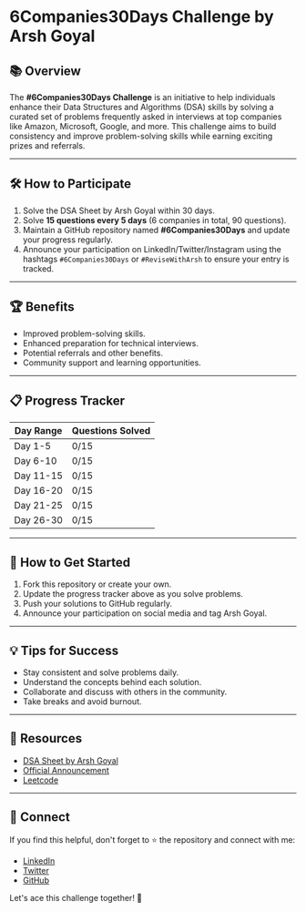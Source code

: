 # 6Companies30Days Challenge by Arsh Goyal

## 📚 Overview
The **#6Companies30Days Challenge** is an initiative to help individuals enhance their Data Structures and Algorithms (DSA) skills by solving a curated set of problems frequently asked in interviews at top companies like Amazon, Microsoft, Google, and more. This challenge aims to build consistency and improve problem-solving skills while earning exciting prizes and referrals.

---

## 🛠 How to Participate
1. Solve the DSA Sheet by Arsh Goyal within 30 days.
2. Solve **15 questions every 5 days** (6 companies in total, 90 questions).
3. Maintain a GitHub repository named **#6Companies30Days** and update your progress regularly.
4. Announce your participation on LinkedIn/Twitter/Instagram using the hashtags `#6Companies30Days` or `#ReviseWithArsh` to ensure your entry is tracked.

---

## 🏆 Benefits
- Improved problem-solving skills.
- Enhanced preparation for technical interviews.
- Potential referrals and other benefits.
- Community support and learning opportunities.

---

## 📋 Progress Tracker
| Day Range | Questions Solved|
|-----------|----------------|
| Day 1-5   |0/15            |
| Day 6-10  |0/15            |
| Day 11-15 |0/15            |
| Day 16-20 |0/15            |
| Day 21-25 | 0/15           |
| Day 26-30 | 0/15           |

---

## 🚀 How to Get Started
1. Fork this repository or create your own.
2. Update the progress tracker above as you solve problems.
3. Push your solutions to GitHub regularly.
4. Announce your participation on social media and tag Arsh Goyal.

---

## 💡 Tips for Success
- Stay consistent and solve problems daily.
- Understand the concepts behind each solution.
- Collaborate and discuss with others in the community.
- Take breaks and avoid burnout.

---

## 🔗 Resources
- [DSA Sheet by Arsh Goyal](https://www.proelevate.in/dsa-practice/arsh-dsa-sheet)
- [Official Announcement](https://www.proelevate.in/dsa-practice/6-companies-30-days)
- [Leetcode](https://leetcode.com)


---

## 🤝 Connect
If you find this helpful, don't forget to ⭐ the repository and connect with me:
- [LinkedIn](https://www.linkedin.com/in/katta-sunil-kumar/)
- [Twitter](https://x.com/sunilkumArKatt5)
- [GitHub](https://github.com/SunilKumar-K)

Let's ace this challenge together! 🎉
